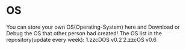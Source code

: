 # OS
You can store your own OS(Operating-System) here and Download or Debug the OS that other person had created!
The OS list in the repository(update every week):
1.zzcDOS v0.2
2.zzcOS v0.6
